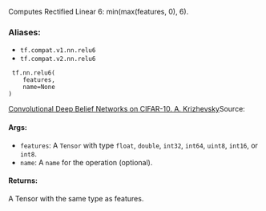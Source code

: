 
Computes Rectified Linear 6: min(max(features, 0), 6).
### Aliases:
- `tf.compat.v1.nn.relu6`
- `tf.compat.v2.nn.relu6`

```
 tf.nn.relu6(
    features,
    name=None
)
```
[Convolutional Deep Belief Networks on CIFAR-10. A. Krizhevsky](http://www.cs.utoronto.ca/~kriz/conv-cifar10-aug2010.pdf)Source: 

#### Args:
- `features`: A `Tensor` with type `float`, `double`, `int32`, `int64`, `uint8`, `int16`, or `int8`.
- `name`: A `name` for the operation (optional).
#### Returns:

A Tensor with the same type as features.
